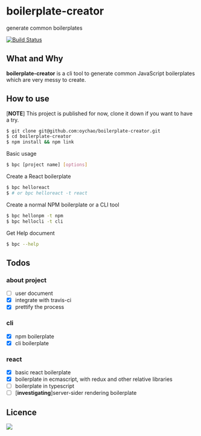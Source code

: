 # boilerplate-creator

generate common boilerplates

[![Build Status](https://travis-ci.org/oychao/boilerplate-creator.svg?branch=master)](https://travis-ci.org/oychao/boilerplate-creator)

## What and Why

**boilerplate-creator** is a cli tool to generate common JavaScript boilerplates which are very messy to create.

## How to use

[**NOTE**] This project is published for now, clone it down if you want to have a try.

```bash
$ git clone git@github.com:oychao/boilerplate-creator.git
$ cd boilerplate-creator
$ npm install && npm link
```

Basic usage

```bash
$ bpc [project name] [options]
```

Create a React boilerplate

```bash
$ bpc helloreact
$ # or bpc helloreact -t react
```

Create a normal NPM boilerplate or a CLI tool

```bash
$ bpc hellonpm -t npm
$ bpc hellocli -t cli
```

Get Help document

```bash
$ bpc --help
```

## Todos

### about project

- [ ] user document
- [x] integrate with travis-ci
- [x] prettify the process

### cli
- [x] npm boilerplate
- [x] cli boilerplate

### react
- [x] basic react boilerplate
- [x] boilerplate in ecmascript, with redux and other relative libraries
- [ ] boilerplate in typescript
- [ ] [**investigating**]server-sider rendering boilerplate

## Licence

[![](http://www.wtfpl.net/wp-content/uploads/2012/12/wtfpl-badge-4.png)](http://www.wtfpl.net/)
